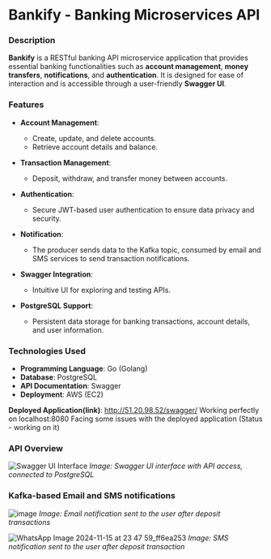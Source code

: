 # Bankify - Banking Microservices API

### Description
**Bankify** is a RESTful banking API microservice application that provides essential banking functionalities such as **account management**, **money transfers**, **notifications**, and **authentication**. It is designed for ease of interaction and is accessible through a user-friendly **Swagger UI**.

### Features
- **Account Management**: 
  - Create, update, and delete accounts.
  - Retrieve account details and balance.

- **Transaction Management**: 
  - Deposit, withdraw, and transfer money between accounts.

- **Authentication**: 
  - Secure JWT-based user authentication to ensure data privacy and security.
 
- **Notification**: 
  - The producer sends data to the Kafka topic, consumed by email and SMS services to send transaction notifications.

- **Swagger Integration**: 
  - Intuitive UI for exploring and testing APIs.

- **PostgreSQL Support**: 
  - Persistent data storage for banking transactions, account details, and user information.

### Technologies Used
- **Programming Language**: Go (Golang)
- **Database**: PostgreSQL
- **API Documentation**: Swagger
- **Deployment**: AWS (EC2)

**Deployed Application(link)**: http://51.20.98.52/swagger/
Working perfectly on localhost:8080
Facing some issues with the deployed application (Status - working on it)

### API Overview

![Swagger UI Interface](https://github.com/user-attachments/assets/e6a493d6-2a68-4c9d-aded-bdc7873a430c)
*Image: Swagger UI interface with API access, connected to PostgreSQL*

### Kafka-based Email and SMS notifications
![image](https://github.com/user-attachments/assets/669a86c6-d699-46c6-b505-d3517498cfc6)
*Image: Email notification sent to the user after deposit transactions*

![WhatsApp Image 2024-11-15 at 23 47 59_ff6ea253](https://github.com/user-attachments/assets/47598e84-b82a-46b7-9c0d-7eb5c4ac103e)
*Image: SMS notification sent to the user after deposit transaction*

